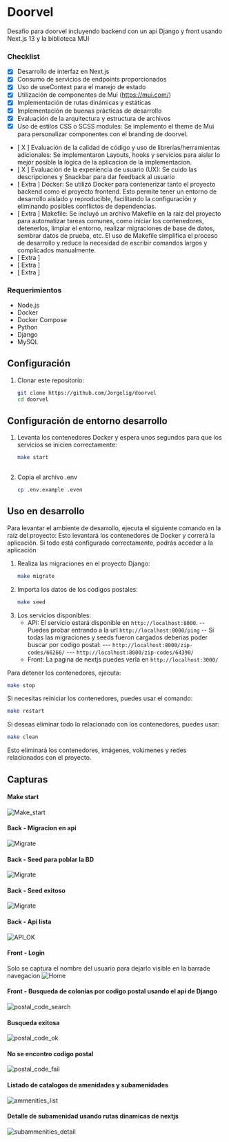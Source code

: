 # Doorvel

Desafio para doorvel incluyendo backend con un api Django y front usando Next.js 13 y la biblioteca MUI

### Checklist

- [X] Desarrollo de interfaz en Next.js
- [X] Consumo de servicios de endpoints proporcionados
- [X] Uso de useContext para el manejo de estado
- [X] Utilización de componentes de Mui (https://mui.com/)
- [X] Implementación de rutas dinámicas y estáticas
- [X] Implementación de buenas prácticas de desarrollo
- [X] Evaluación de la arquitectura y estructura de archivos
- [X] Uso de estilos CSS o SCSS modules: Se implemento el theme de Mui para personalizar componentes con el branding de doorvel.
- [ X ] Evaluación de la calidad de código y uso de librerías/herramientas adicionales: Se implementaron Layouts, hooks y servicios para aislar lo mejor posible la logica de la aplicacion de la implementacion.
- [ X ] Evaluación de la experiencia de usuario (UX): Se cuido las descripciones y Snackbar para dar feedback al usuario
- [ Extra ] Docker: Se utilizó Docker para contenerizar tanto el proyecto backend como el proyecto frontend. Esto permite tener un entorno de desarrollo aislado y reproducible, facilitando la configuración y eliminando posibles conflictos de dependencias.
- [ Extra ] Makefile: Se incluyó un archivo Makefile en la raíz del proyecto para automatizar tareas comunes, como iniciar los contenedores, detenerlos, limpiar el entorno, realizar migraciones de base de datos, sembrar datos de prueba, etc. El uso de Makefile simplifica el proceso de desarrollo y reduce la necesidad de escribir comandos largos y complicados manualmente.
- [ Extra ] 
- [ Extra ] 
- [ Extra ] 

### Requerimientos

- Node.js
- Docker
- Docker Compose
- Python
- Django
- MySQL

## Configuración

1. Clonar este repositorio:

   ```bash
   git clone https://github.com/Jorgelig/doorvel
   cd doorvel
## Configuración de entorno desarrollo

1. Levanta los contenedores Docker y espera unos segundos para que los servicios se inicien correctamente:
   ```bash
   make start
  
2. Copia el archivo .env
   ```bash
   cp .env.example .even

## Uso en desarrollo
Para levantar el ambiente de desarrollo, ejecuta el siguiente comando en la raíz del proyecto: Esto levantará los contenedores de Docker y correrá la aplicación. Si todo está configurado correctamente, podrás acceder a la aplicación 

1. Realiza las migraciones en el proyecto Django:
   ```bash
   make migrate

2. Importa los datos de los codigos postales:
   ```bash
   make seed
   ```
3. Los servicios disponibles:
   - API: El servicio estará disponible en `http://localhost:8000`. 
      -- Puedes probar entrando a la url `http://localhost:8000/ping`
      -- Si todas las migraciones y seeds fueron cargados deberias poder buscar por codigo postal:
            --- `http://localhost:8000/zip-codes/66266/`
            --- `http://localhost:8000/zip-codes/64390/`
   - Front: La pagina de nextjs puedes verla en `http://localhost:3000/`

Para detener los contenedores, ejecuta:
   ```bash
   make stop
   ```
Si necesitas reiniciar los contenedores, puedes usar el comando:
   ```bash
   make restart
   ```
Si deseas eliminar todo lo relacionado con los contenedores, puedes usar:
   ```bash
   make clean
   ```
Esto eliminará los contenedores, imágenes, volúmenes y redes relacionados con el proyecto.

## Capturas
#### Make start
![Make_start](assets/images/make_start.png)
#### Back - Migracion en api
![Migrate](assets/images/make_migrate.png)

#### Back - Seed para poblar la BD
![Migrate](assets/images/import_seed.png)

#### Back - Seed exitoso
![Migrate](assets/images/make_migrate_ok.png)

#### Back - Api lista
![API_OK](assets/images/api_ok.png)

#### Front - Login
Solo se captura el nombre del usuario para dejarlo visible en la barrade navegacion
![Home](/assets/images/doorvel_home.png)

#### Front - Busqueda de colonias por codigo postal usando el api de Django
![postal_code_search](assets/images/catalogs_top.png)
#### Busqueda exitosa
![postal_code_ok](assets/images/catalogs_postal_code_ok.png)
#### No se encontro codigo postal
![postal_code_fail](assets/images/catalogs_postal_code_fail.png)
#### Listado de catalogos de amenidades y subamenidades
![ammenities_list](assets/images/catalogs_aamenities_list.png)
#### Detalle de subamenidad usando rutas dinamicas de nextjs
![subammenities_detail](assets/images/catalogs_amenities_detail.png)


